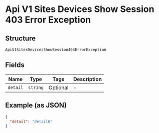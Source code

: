 
# Api V1 Sites Devices Show Session 403 Error Exception

## Structure

`ApiV1SitesDevicesShowSession403ErrorException`

## Fields

| Name | Type | Tags | Description |
|  --- | --- | --- | --- |
| `detail` | `string` | Optional | - |

## Example (as JSON)

```json
{
  "detail": "detail6"
}
```

